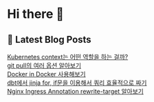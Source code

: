# Hi there 👋

## 📕 Latest Blog Posts

<a href=https://kgw7401.tistory.com/104>Kubernetes context는 어떤 역할을 하는 걸까?</a></br><a href=https://kgw7401.tistory.com/103>git pull의 여러 옵션 알아보기</a></br><a href=https://kgw7401.tistory.com/102>Docker in Docker 사용해보기</a></br><a href=https://kgw7401.tistory.com/101>dbt에서 jinja for, if문을 이용해서 쿼리 효율적으로 짜기</a></br><a href=https://kgw7401.tistory.com/99>Nginx Ingress Annotation rewrite-target 알아보기</a></br>